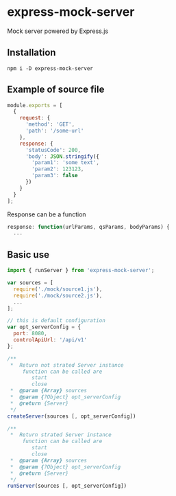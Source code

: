 # express-mock-server
Mock server powered by Express.js

## Installation
```
npm i -D express-mock-server
```

## Example of source file
```javascript
module.exports = [
  {
    request: {
      'method': 'GET',
      'path': '/some-url'
    },
    response: {
      'statusCode': 200,
      'body': JSON.stringify({
        'param1': 'some text',
        'param2': 123123,
        'param3': false
      })
    }
  }
];
```

Response can be a function 
```javascript
response: function(urlParams, qsParams, bodyParams) {
  ...
```

## Basic use

```javascript
import { runServer } from 'express-mock-server';

var sources = [
  require('./mock/source1.js'),
  require('./mock/source2.js'),
  ...
];

// this is default configuration
var opt_serverConfig = {
  port: 8080,
  controlApiUrl: '/api/v1'
};

/**
 *  Return not strated Server instance
     function can be called are 
        start
        close
 *  @param {Array} sources
 *  @param {?Object} opt_serverConfig
 *  @return {Server}
 */
createServer(sources [, opt_serverConfig])

/**
 *  Return strated Server instance
     function can be called are 
        start
        close
 *  @param {Array} sources
 *  @param {?Object} opt_serverConfig
 *  @return {Server}
 */
runServer(sources [, opt_serverConfig])
  
```
